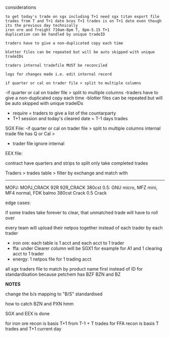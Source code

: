 considerations

```
to get today's trade on sgx including T+1 need sgx titan export file trades from T and T+1 date bcos T+1 trades is on T+1 date even though its the previous day technically
iron ore and freight 710am-8pm T, 8pm-5.15 T+1
duplication can be handled by unique tradeID

traders have to give a non-duplicated copy each time

blotter files can be repeated but will be auto skipped with unique tradeIDs

traders internal tradefile MUST be reconciled

logs for changes made i.e. edit internal record

if quarter or cal on trader file > split to multiple columns
```

-if quarter or cal on trader file > split to multiple columns
-traders have to give a non-duplicated copy each time
-blotter files can be repeated but will be auto skipped with unique tradeIDs

- require = traders to give a list of the countarparty
- T+1 session and today's cleared date = T-1 days trades

SGX File:
-if quarter or cal on trader file > split to multiple columns
internal trade file has Q or Cal >

- trader file ignore internal

EEX file:

contract have quarters and strips to split
only take completed trades

Traders > trades table > filter by exchange and match with

---

MOPJ:
MOPJ_CRACK
92R
92R_CRACK
380cst
0.5: GNU micro, MFZ mini, MF4 normal, FDK balmo
380cst Crack
0.5 Crack

edge cases:

if some trades take forever to clear, that unmatched trade will have to roll over

every team will upload their netpos together instead of each trader by each trader

- iron ore: each table is 1 acct and each acct to 1 trader
- ffa: under Clearer column will be SGX1 for example for A1 and 1 clearing acct to 1 trader
- energy: 1 netpos file for 1 trading acct

all sgx traders file to match by product name first instead of ID for standardisation because petchem has BZF BZN and BZ

**NOTES**

change the b/s mapping to "B/S" standardised

how to catch BZN and PXN hmm

SGX and EEX is done

for iron ore recon is basis T+1 from T-1 + T trades
for FFA recon is basis T trades and T+1 current day
